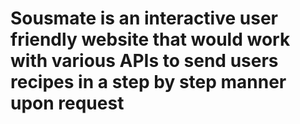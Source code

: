 # Sousmate is an interactive user friendly website that would work with various APIs to send users recipes in a step by step manner upon request
